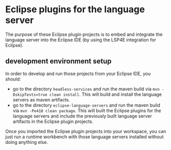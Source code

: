 # Eclipse plugins for the language server

The purpose of these Eclipse plugin projects is to embed and integrate the language server into the Eclipse IDE (by using the LSP4E integration for Eclipse).

## development environment setup

In order to develop and run those projects from your Eclipse IDE, you should:

- go to the directory `headless-services` and run the maven build via `mvn -DskipTests=true clean install`. This will build and install the language servers as maven artifacts.
- go to the directory `eclipse-language-servers` and run the maven build via `mvn -Pe418 clean package`. This will built the Eclipse plugins for the language servers and include the previously built language server artifacts in the Eclipse plugin projects.

Once you imported the Eclipse plugin projects into your workspace, you can just run a runtime workbench with those language servers installed without doing anything else.
